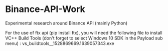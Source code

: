 # Binance-API-Work
Experimental research around Binance API (mainly Python)

For the use of ftx api (pip install ftx), you will need the following file to install VC++ Build Tools (don't forget to select Windows 10 SDK in the Payload sub menu) :
vs_buildtools__1528869669.1639057343.exe
